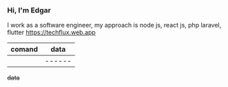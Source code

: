  ### Hi, I'm Edgar
 I work as a software engineer, my approach is node js, react js, php laravel, flutter
https://techflux.web.app

| comand | data |
| ------ |------|
|        |------|

~~data~~ 
